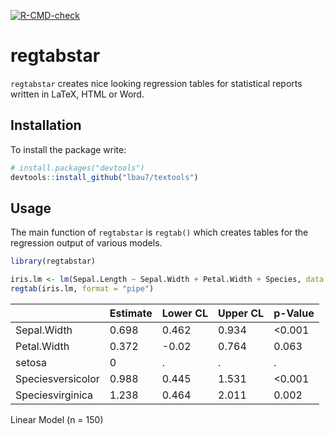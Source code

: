 
<!-- README.md is generated from README.Rmd. -->
<!-- badges: start -->

[![R-CMD-check](https://github.com/lbau7/regtabstar/actions/workflows/R-CMD-check.yaml/badge.svg)](https://github.com/lbau7/regtabstar/actions/workflows/R-CMD-check.yaml)
<!-- badges: end -->

# regtabstar

`regtabstar` creates nice looking regression tables for statistical
reports written in LaTeX, HTML or Word.

## Installation

To install the package write:

``` r
# install.packages("devtools")
devtools::install_github("lbau7/textools")
```

## Usage

The main function of `regtabstar` is `regtab()` which creates tables for
the regression output of various models.

``` r
library(regtabstar)

iris.lm <- lm(Sepal.Length ~ Sepal.Width + Petal.Width + Species, data = iris)
regtab(iris.lm, format = "pipe")
```

|                   | Estimate | Lower CL | Upper CL | p-Value |
|:------------------|:---------|:---------|:---------|:--------|
| Sepal.Width       | 0.698    | 0.462    | 0.934    | \<0.001 |
| Petal.Width       | 0.372    | -0.02    | 0.764    | 0.063   |
| setosa            | 0        | .        | .        | .       |
| Speciesversicolor | 0.988    | 0.445    | 1.531    | \<0.001 |
| Speciesvirginica  | 1.238    | 0.464    | 2.011    | 0.002   |

Linear Model (n = 150)
